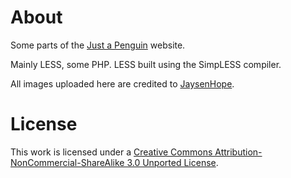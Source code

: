 # About

Some parts of the [Just a Penguin](http://www.icj.me) website.

Mainly LESS, some PHP. LESS built using the SimpLESS compiler.

All images uploaded here are credited to [JaysenHope](http://twitter.com/JaysenHope).

# License

This work is licensed under a [Creative Commons Attribution-NonCommercial-ShareAlike 3.0 Unported License](http://creativecommons.org/licenses/by-nc-sa/3.0/).
